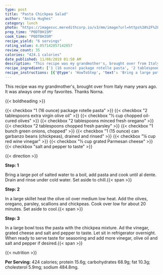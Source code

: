 ```yaml
---
type: post
title: "Pasta Chickpea Salad"
author: "Anita Hughes"
category: lunch
photo: "https://imagesvc.meredithcorp.io/v3/mm/image?url=https%3A%2F%2Fimages.media-allrecipes.com%2Fuserphotos%2F666307.jpg"
prep_time: "P0DT0H15M"
cook_time: "P0DT0H35M"
recipe_yield: "6 servings"
rating_value: 4.057142857142857
review_count: 35
calories: "424.1 calories"
date_published: 11/08/2019 01:50 AM
description: "This recipe was my grandmother's, brought over from Italy many years ago. It was always one of my favorites. Thanks Norna."
recipe_ingredient: ['1 (16 ounce) package rotelle pasta', '2 tablespoons extra virgin olive oil', '½ cup chopped oil-cured olives', '2 tablespoons minced fresh oregano', '2 tablespoons chopped fresh parsley', '1 bunch green onions, chopped', '1 (15 ounce) can garbanzo beans (chickpeas), drained and rinsed', '¼ cup red wine vinegar', '½ cup grated Parmesan cheese', 'salt and pepper to taste']
recipe_instructions: [{'@type': 'HowToStep', 'text': 'Bring a large pot of salted water to a boil, add pasta and cook until al dente. Drain and rinse under cold water. Set aside to chill.\n'}, {'@type': 'HowToStep', 'text': 'In a large skillet heat the olive oil over medium low heat. Add the olives, oregano, parsley, scallions and chickpeas. Cook over low for about 20 minutes. Set aside to cool.\n'}, {'@type': 'HowToStep', 'text': 'In a large bowl toss the pasta with the chickpea mixture. Ad the vinegar, grated cheese and salt and pepper to taste. Let sit in refrigerator overnight. When ready to serve taste for seasoning and add more vinegar, olive oil and salt and pepper if desired.\n'}]
---
```


This recipe was my grandmother's, brought over from Italy many years ago. It was always one of my favorites. Thanks Norna. 

{{< boldheading >}}

{{< checkbox "1 (16 ounce) package rotelle pasta" >}}
{{< checkbox "2 tablespoons extra virgin olive oil" >}}
{{< checkbox "½ cup chopped oil-cured olives" >}}
{{< checkbox "2 tablespoons minced fresh oregano" >}}
{{< checkbox "2 tablespoons chopped fresh parsley" >}}
{{< checkbox "1 bunch green onions, chopped" >}}
{{< checkbox "1 (15 ounce) can garbanzo beans (chickpeas), drained and rinsed" >}}
{{< checkbox "¼ cup red wine vinegar" >}}
{{< checkbox "½ cup grated Parmesan cheese" >}}
{{< checkbox "salt and pepper to taste" >}}


{{< direction >}}

**Step: 1**

Bring a large pot of salted water to a boil, add pasta and cook until al dente. Drain and rinse under cold water. Set aside to chill.{{< span >}}

**Step: 2**

In a large skillet heat the olive oil over medium low heat. Add the olives, oregano, parsley, scallions and chickpeas. Cook over low for about 20 minutes. Set aside to cool.{{< span >}}

**Step: 3**

In a large bowl toss the pasta with the chickpea mixture. Ad the vinegar, grated cheese and salt and pepper to taste. Let sit in refrigerator overnight. When ready to serve taste for seasoning and add more vinegar, olive oil and salt and pepper if desired.{{< span >}}

{{< nutrition >}}

**Per Serving:** 424 calories; protein 15.6g; carbohydrates 68.9g; fat 10.3g; cholesterol 5.9mg; sodium 484.8mg.